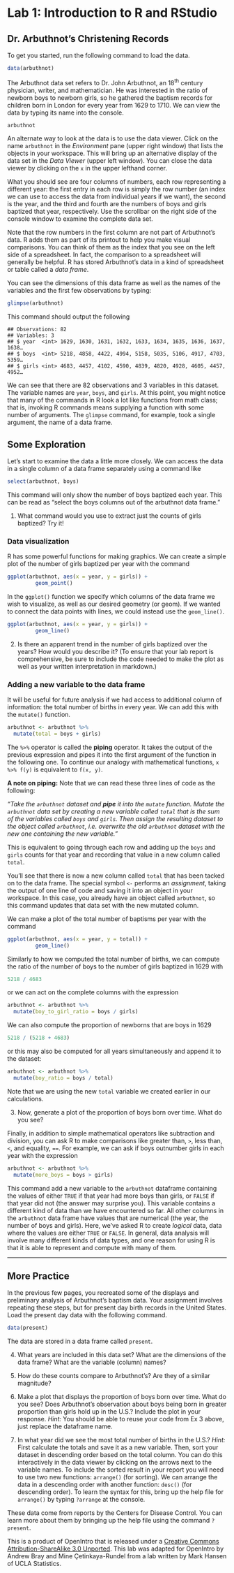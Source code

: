 Lab 1: Introduction to R and RStudio
================

## Dr. Arbuthnot’s Christening Records

To get you started, run the following command to load the data.

``` r
data(arbuthnot)
```

The Arbuthnot data set refers to Dr. John Arbuthnot, an 18<sup>th</sup>
century physician, writer, and mathematician. He was interested in the
ratio of newborn boys to newborn girls, so he gathered the baptism
records for children born in London for every year from 1629 to 1710. We
can view the data by typing its name into the console.

``` r
arbuthnot
```

An alternate way to look at the data is to use the data viewer. Click on
the name `arbuthnot` in the *Environment* pane (upper right window) that
lists the objects in your workspace. This will bring up an alternative
display of the data set in the *Data Viewer* (upper left window). You
can close the data viewer by clicking on the `x` in the upper lefthand
corner.

What you should see are four columns of numbers, each row representing a
different year: the first entry in each row is simply the row number (an
index we can use to access the data from individual years if we want),
the second is the year, and the third and fourth are the numbers of boys
and girls baptized that year, respectively. Use the scrollbar on the
right side of the console window to examine the complete data set.

Note that the row numbers in the first column are not part of
Arbuthnot’s data. R adds them as part of its printout to help you make
visual comparisons. You can think of them as the index that you see on
the left side of a spreadsheet. In fact, the comparison to a spreadsheet
will generally be helpful. R has stored Arbuthnot’s data in a kind of
spreadsheet or table called a *data frame*.

You can see the dimensions of this data frame as well as the names of
the variables and the first few observations by typing:

``` r
glimpse(arbuthnot)
```

This command should output the following

    ## Observations: 82
    ## Variables: 3
    ## $ year  <int> 1629, 1630, 1631, 1632, 1633, 1634, 1635, 1636, 1637, 1638…
    ## $ boys  <int> 5218, 4858, 4422, 4994, 5158, 5035, 5106, 4917, 4703, 5359…
    ## $ girls <int> 4683, 4457, 4102, 4590, 4839, 4820, 4928, 4605, 4457, 4952…

We can see that there are 82 observations and 3 variables in this
dataset. The variable names are `year`, `boys`, and `girls`. At this
point, you might notice that many of the commands in R look a lot like
functions from math class; that is, invoking R commands means supplying
a function with some number of arguments. The `glimpse` command, for
example, took a single argument, the name of a data frame.

## Some Exploration

Let’s start to examine the data a little more closely. We can access the
data in a single column of a data frame separately using a command like

``` r
select(arbuthnot, boys)
```

This command will only show the number of boys baptized each year. This
can be read as “select the boys columns out of the arbuthnot data
frame.”

1.  What command would you use to extract just the counts of girls
    baptized? Try it\!

### Data visualization

R has some powerful functions for making graphics. We can create a
simple plot of the number of girls baptized per year with the command

``` r
ggplot(arbuthnot, aes(x = year, y = girls)) +
         geom_point()
```

In the `ggplot()` function we specify which columns of the data frame we
wish to visualize, as well as our desired geometry (or geom). If we
wanted to connect the data points with lines, we could instead use the
`geom_line()`.

``` r
ggplot(arbuthnot, aes(x = year, y = girls)) +
         geom_line()
```

2.  Is there an apparent trend in the number of girls baptized over the
    years? How would you describe it? (To ensure that your lab report is
    comprehensive, be sure to include the code needed to make the plot
    as well as your written interpretation in markdown.)

### Adding a new variable to the data frame

It will be useful for future analysis if we had access to additional
column of information: the total number of births in every year. We can
add this with the `mutate()` function.

``` r
arbuthnot <- arbuthnot %>%
  mutate(total = boys + girls)
```

The `%>%` operator is called the **piping** operator. It takes the
output of the previous expression and pipes it into the first argument
of the function in the following one. To continue our analogy with
mathematical functions, `x %>% f(y)` is equivalent to `f(x, y)`.

**A note on piping:** Note that we can read these three lines of code as
the following:

*“Take the `arbuthnot` dataset and **pipe** it into the `mutate`
function. Mutate the `arbuthnot` data set by creating a new variable
called `total` that is the sum of the variables called `boys` and
`girls`. Then assign the resulting dataset to the object called
`arbuthnot`, i.e. overwrite the old `arbuthnot` dataset with the new one
containing the new variable.”*

This is equivalent to going through each row and adding up the `boys`
and `girls` counts for that year and recording that value in a new
column called `total`.

You’ll see that there is now a new column called `total` that has been
tacked on to the data frame. The special symbol `<-` performs an
*assignment*, taking the output of one line of code and saving it into
an object in your workspace. In this case, you already have an object
called `arbuthnot`, so this command updates that data set with the new
mutated column.

We can make a plot of the total number of baptisms per year with the
command

``` r
ggplot(arbuthnot, aes(x = year, y = total)) +
         geom_line()
```

Similarly to how we computed the total number of births, we can compute
the ratio of the number of boys to the number of girls baptized in 1629
with

``` r
5218 / 4683
```

or we can act on the complete columns with the expression

``` r
arbuthnot <- arbuthnot %>%
  mutate(boy_to_girl_ratio = boys / girls)
```

We can also compute the proportion of newborns that are boys in 1629

``` r
5218 / (5218 + 4683)
```

or this may also be computed for all years simultaneously and append it
to the dataset:

``` r
arbuthnot <- arbuthnot %>%
  mutate(boy_ratio = boys / total)
```

Note that we are using the new `total` variable we created earlier in
our calculations.

3.  Now, generate a plot of the proportion of boys born over time. What
    do you see?

Finally, in addition to simple mathematical operators like subtraction
and division, you can ask R to make comparisons like greater than, `>`,
less than, `<`, and equality, `==`. For example, we can ask if boys
outnumber girls in each year with the expression

``` r
arbuthnot <- arbuthnot %>%
  mutate(more_boys = boys > girls)
```

This command add a new variable to the `arbuthnot` dataframe containing
the values of either `TRUE` if that year had more boys than girls, or
`FALSE` if that year did not (the answer may surprise you). This
variable contains a different kind of data than we have encountered so
far. All other columns in the `arbuthnot` data frame have values that
are numerical (the year, the number of boys and girls). Here, we’ve
asked R to create *logical* data, data where the values are either
`TRUE` or `FALSE`. In general, data analysis will involve many different
kinds of data types, and one reason for using R is that it is able to
represent and compute with many of them.

-----

## More Practice

In the previous few pages, you recreated some of the displays and
preliminary analysis of Arbuthnot’s baptism data. Your assignment
involves repeating these steps, but for present day birth records in the
United States. Load the present day data with the following command.

``` r
data(present)
```

The data are stored in a data frame called `present`.

4.  What years are included in this data set? What are the dimensions of
    the data frame? What are the variable (column) names?

5.  How do these counts compare to Arbuthnot’s? Are they of a similar
    magnitude?

6.  Make a plot that displays the proportion of boys born over time.
    What do you see? Does Arbuthnot’s observation about boys being born
    in greater proportion than girls hold up in the U.S.? Include the
    plot in your response. *Hint:* You should be able to reuse your code
    from Ex 3 above, just replace the dataframe name.

7.  In what year did we see the most total number of births in the U.S.?
    *Hint:* First calculate the totals and save it as a new variable.
    Then, sort your dataset in descending order based on the total
    column. You can do this interactively in the data viewer by clicking
    on the arrows next to the variable names. To include the sorted
    result in your report you will need to use two new functions:
    `arrange()` (for sorting). We can arrange the data in a descending
    order with another function: `desc()` (for descending order). To
    learn the syntax for this, bring up the help file for `arrange()` by
    typing `?arrange` at the console.

These data come from reports by the Centers for Disease Control. You can
learn more about them by bringing up the help file using the command
`?present`.

<div id="license">

This is a product of OpenIntro that is released under a [Creative
Commons Attribution-ShareAlike 3.0
Unported](http://creativecommons.org/licenses/by-sa/3.0). This lab was
adapted for OpenIntro by Andrew Bray and Mine Çetinkaya-Rundel from a
lab written by Mark Hansen of UCLA Statistics.

</div>
